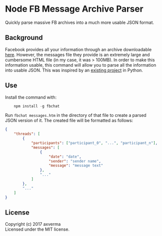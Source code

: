 # Node FB Message Archive Parser

Quickly parse massive FB archives into a much more usable JSON format.

## Background

Facebook provides all your information through an archive downloadable [here](https://www.facebook.com/dyi). However, the messages file they provide is an extremely large and cumbersome HTML file (in my case, it was > 100MB). In order to make this information usable, this command will allow you to parse all the information into usable JSON. This was inspired by an [existing project](https://github.com/ownaginatious/fbchat-archive-parser) in Python.


## Use
Install the command with: 
```javascript
    npm install -g fbchat
```

Run `fbchat messages.htm` in the directory of that file to create a parsed JSON version of it. The created file will be formatted as follows: 

```json
{
    "threads": [
        {
            "participants": ["participant_0", "...", "participant_n"],
            "messages": [
                {
                    "date": "date",
                    "sender": "sender name",
                    "message": "message text"
                },
                "..."
            ]
        },
        "..."
    ]
}
```

## License
Copyright (c) 2017 axverma  
Licensed under the MIT license.

